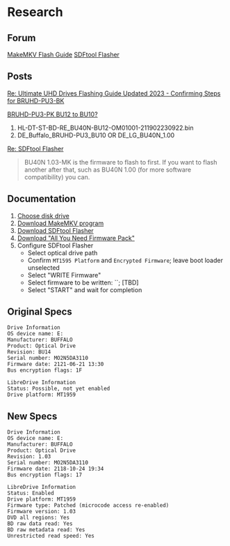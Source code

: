 # Research

## Forum

[MakeMKV Flash Guide](https://forum.makemkv.com/forum/viewtopic.php?f=16&t=19634)
[SDFtool Flasher](https://forum.makemkv.com/forum/viewtopic.php?f=16&t=22896)

## Posts

[Re: Ultimate UHD Drives Flashing Guide Updated 2023 - Confirming Steps for BRUHD-PU3-BK](https://forum.makemkv.com/forum/viewtopic.php?p=147135#p147135)

[BRUHD-PU3-PK BU12 to BU10?](https://forum.makemkv.com/forum/viewtopic.php?p=98648#p98648)

1. HL-DT-ST-BD-RE_BU40N-BU12-OM01001-211902230922.bin
2. DE_Buffalo_BRUHD-PU3_BU10 OR DE_LG_BU40N_1.00

[Re: SDFtool Flasher](https://forum.makemkv.com/forum/viewtopic.php?p=146552#p146552)

> BU40N 1.03-MK is the firmware to flash to first. If you want to flash another after that, such as BU40N 1.00 (for more software compatibility) you can.

## Documentation

1. [Choose disk drive](https://forum.makemkv.com/forum/viewtopic.php?f=16&t=19634)
2. [Download MakeMKV program](https://www.makemkv.com/download/)
3. [Download SDFtool Flasher](https://forum.makemkv.com/forum/viewtopic.php?f=16&t=22896)
4. [Download "All You Need Firmware Pack"](https://forum.makemkv.com/forum/viewtopic.php?f=16&t=22896)
5. Configure SDFtool Flasher
   - Select optical drive path
   - Confirm `MT1595 Platform` and `Encrypted Firmware`; leave boot loader unselected
   - Select "WRITE Firmware"
   - Select firmware to be written: ``; [TBD]
   - Select "START" and wait for completion

## Original Specs

``` plaintext
Drive Information
OS device name: E:
Manufacturer: BUFFALO
Product: Optical Drive
Revision: BU14
Serial number: MO2N5DA3110
Firmware date: 2121-06-21 13:30
Bus encryption flags: 1F

LibreDrive Information
Status: Possible, not yet enabled
Drive platform: MT1959
```

## New Specs

``` plaintext
Drive Information
OS device name: E:
Manufacturer: BUFFALO
Product: Optical Drive
Revision: 1.03
Serial number: MO2N5DA3110
Firmware date: 2118-10-24 19:34
Bus encryption flags: 17

LibreDrive Information
Status: Enabled
Drive platform: MT1959
Firmware type: Patched (microcode access re-enabled)
Firmware version: 1.03
DVD all regions: Yes
BD raw data read: Yes
BD raw metadata read: Yes
Unrestricted read speed: Yes
```
